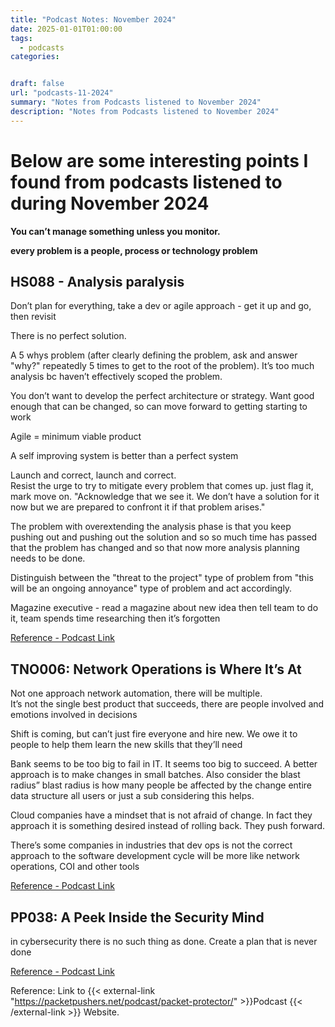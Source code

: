 ```yaml
---
title: "Podcast Notes: November 2024"
date: 2025-01-01T01:00:00
tags:
  - podcasts
categories: 


draft: false
url: "podcasts-11-2024"
summary: "Notes from Podcasts listened to November 2024"
description: "Notes from Podcasts listened to November 2024"
---
```

# Below are some  interesting points I found from podcasts listened to during November 2024


**You can’t manage something unless you monitor.**

**every problem is a people, process or technology problem**



## HS088 - Analysis paralysis
Don’t plan for everything, take a dev or agile approach - get it up and go, then revisit

There is no perfect solution.

A 5 whys problem (after clearly defining the problem, ask and answer "why?" repeatedly 5 times to get to the root of the problem).
It’s too much analysis bc haven’t effectively scoped the problem.

You don’t want to develop the perfect architecture or strategy.  Want good enough that can be changed, so can move forward to getting starting to work

Agile = minimum viable product

A self improving system is better than a perfect system 

Launch and correct, launch and correct.  
Resist the urge to try to mitigate every problem that comes up. just flag it, mark move on. "Acknowledge that we see it. We don’t have a solution for it now but we are prepared to confront it if that problem arises."


The problem with overextending the analysis phase is that you keep pushing out and pushing out the solution and so so much time has passed that the problem has changed and so that now more analysis planning needs to be done.

Distinguish between the "threat to the project" type of problem from "this will be an ongoing annoyance" type of problem and act accordingly.


Magazine executive - read a magazine about new idea then tell team to do it, team spends time researching then it’s forgotten

[Reference - Podcast Link](https://packetpushers.net/podcast/heavy-strategy)

## TNO006: Network Operations is Where It’s At

Not one approach network automation, there will be multiple.  
It’s not the single best product that succeeds, there are people involved and emotions involved in decisions

Shift is coming, but can’t just fire everyone and hire new. We owe it to people to help them learn the new skills that they’ll need

Bank seems to be too big to fail in IT. It seems too big to succeed. A better approach is to make changes in small batches. Also consider the blast radius” blast radius is how many people be affected by the change entire data structure all users or just a sub considering this helps.

Cloud companies have a mindset that is not afraid of change. In fact they approach it is something desired instead of rolling back. They push forward.

There’s some companies in industries that dev ops is not the correct approach to the software development cycle will be more like network operations, COI and other tools

[Reference - Podcast Link](https://packetpushers.net/podcast/total-network-operations/)


## PP038: A Peek Inside the Security Mind

in cybersecurity there is no such thing as done.
Create a plan that is never done 


[Reference - Podcast Link](https://packetpushers.net/podcast/packet-protector/)

Reference: Link to {{< external-link "https://packetpushers.net/podcast/packet-protector/" >}}Podcast {{< /external-link >}} Website.